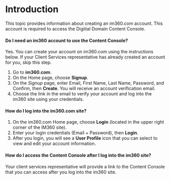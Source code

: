 #	Introduction

This topic provides information about creating an im360.com account. This account is required to access the Digitial Domain Content Console.

#### <a id="do-i-need-an-account"></a>Do I need an im360 account to use the Content Console?

Yes. You can create your account on im360.com using the instructions below. If your Client Services representative has already created an account for you, skip this step.

1. Go to **im360.com**.
2. On the Home page, choose **Signup**.
2. On the *Signup* page, enter Email, First Name, Last Name, Password, and Confirm, then **Create**. You will receive an account verification email.
3. Choose the link in the email to verify your account and log into the im360 site using your credentials.

#### <a id="log-in"></a>How do I log into the im360.com site?

1. On the im360.com Home page, choose **Login** (located in the upper right corner of the IM360 site).
3. Enter your login credentials (Email + Password), then **Login**.
4. After you login, you will see a **User Profile** icon that you can select to view and edit your account information.

#### <a id="access-console"></a>How do I access the Content Console after I log into the im360 site?

Your client services representative will provide a link to the Content Console that you can access after you log into the im360 site.
